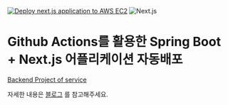 [![Deploy next.js application to AWS EC2](https://github.com/jsungl/bookstore-client/actions/workflows/cicd.yml/badge.svg)](https://github.com/jsungl/bookstore-client/actions/workflows/cicd.yml)
![Next.js](https://img.shields.io/badge/Next.js-V14.1.3-blue?logo=next.js)

# Github Actions를 활용한 Spring Boot + Next.js 어플리케이션 자동배포

[Backend Project of service](https://github.com/jsungl/bookstore-server)

자세한 내용은 [블로그](https://www.notion.so/morefromjs/RESTful-API-using-Next-js-and-Spring-Boot-d780bba47f8441f48314914fcddd2871) 를 참고해주세요.
